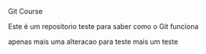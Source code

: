Git Course

Este é um repositorio teste para saber como o Git funciona

apenas mais uma alteracao para teste
mais um teste

